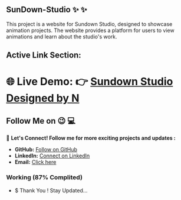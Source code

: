 ## SunDown-Studio :sparkles: :sparkles:
This project is a website for Sundown Studio, designed to showcase animation projects. The website provides a platform for users to view animations and learn about the studio's work.

## Active Link Section:

# 🌐 **Live Demo:**  :point_right: [Sundown Studio Designed by N](https://nishikant4246.github.io/SunDown-Studio/index.html) 

## Follow Me on 😉  :computer:

🚀 **Let's Connect! Follow me for more exciting projects and updates :**

- **GitHub:**  [Follow on GitHub](https://github.com/Nishikant4246)
- **LinkedIn:** [Connect on LinkedIn](https://www.linkedin.com/in/nishikant-v-kshirsagar-483a2b259/)
- **Email:**  [Click here ](nishikantkshirsgar22@gmail.com)

### Working (87% Complited)

- $ Thank You ! Stay Updated...
